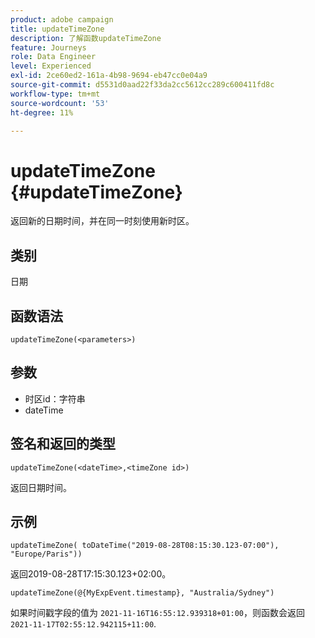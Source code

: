 ```yaml
---
product: adobe campaign
title: updateTimeZone
description: 了解函数updateTimeZone
feature: Journeys
role: Data Engineer
level: Experienced
exl-id: 2ce60ed2-161a-4b98-9694-eb47cc0e04a9
source-git-commit: d5531d0aad22f33da2cc5612cc289c600411fd8c
workflow-type: tm+mt
source-wordcount: '53'
ht-degree: 11%

---
```


# updateTimeZone {#updateTimeZone}

返回新的日期时间，并在同一时刻使用新时区。

## 类别

日期

## 函数语法

`updateTimeZone(<parameters>)`

## 参数

* 时区id：字符串
* dateTime

## 签名和返回的类型

`updateTimeZone(<dateTime>,<timeZone id>)`

返回日期时间。

## 示例

`updateTimeZone( toDateTime("2019-08-28T08:15:30.123-07:00"), "Europe/Paris"))`

返回2019-08-28T17:15:30.123+02:00。

<!--`updateTimeZone( toDateTime("2019-08-28T08:15:30.123-07:00"), toTimeZone("Europe/Paris")))`
Returns "2019-08-28T17:15:30.123+02:00".-->

`updateTimeZone(@{MyExpEvent.timestamp}, "Australia/Sydney")`

如果时间戳字段的值为 `2021-11-16T16:55:12.939318+01:00`，则函数会返回 `2021-11-17T02:55:12.942115+11:00`.

